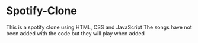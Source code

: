# Spotify-Clone
This is a spotify clone using HTML, CSS and JavaScript
The songs have not been added with the code but they will play when added
